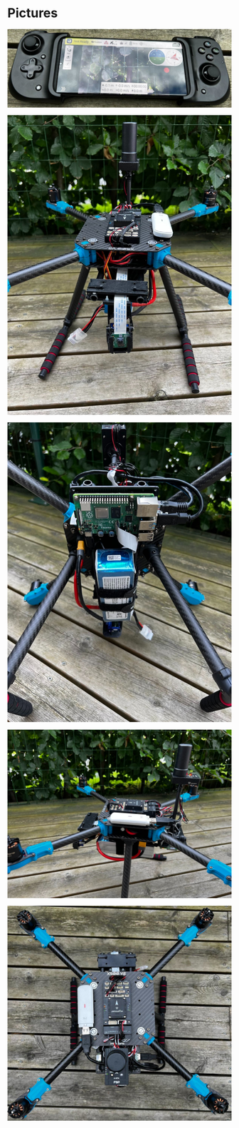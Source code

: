 # Pictures

![](media/handcontroller.jpeg)

![](media/uav_1.jpeg)

![](media/uav_2.jpeg)

![](media/uav_3.jpeg)

![](media/uav_4.jpeg)